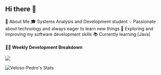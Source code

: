 ## Hi there 👋

🚀 About Me
🎓 Systems Analysis and Development student
💡 Passionate about technology and always eager to learn new things
🔧 Exploring and improving my software development skills
📚 Currently learning [Java]

#### 🏊‍♂️ Weekly Development Breakdown

<picture>
  <source media="(prefers-color-scheme: dark)" srcset="https://x.tw93.fun/images/wakatime_weekly_language_stats_black.svg">
  <source media="(prefers-color-scheme: light)" srcset="https://x.tw93.fun/images/wakatime_weekly_language_stats.svg">
  <img src="https://x.tw93.fun/images/wakatime_weekly_language_stats.svg">
</picture>

</td>
<td valign="top" width="50%">

![Veloso-Pedro's Stats](https://github-readme-stats.vercel.app/api?username=Veloso-Pedro&theme=tokyonight&show_icons=true&hide_border=true&count_private=true)
